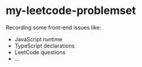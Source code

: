 # my-leetcode-problemset

Recording some front-end issues like:
- JavaScript runtime
- TypeScript declarations
- LeetCode questions
- ...